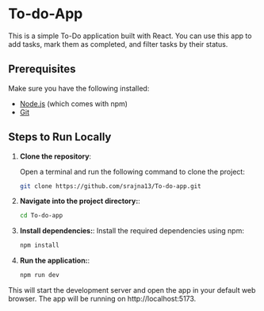 # To-do-App

This is a simple To-Do application built with React. You can use this app to add tasks, mark them as completed, and filter tasks by their status.

## Prerequisites

Make sure you have the following installed:

- [Node.js](https://nodejs.org/) (which comes with npm)
- [Git](https://git-scm.com/)

## Steps to Run Locally

1. **Clone the repository**:

   Open a terminal and run the following command to clone the project:

   ```bash
   git clone https://github.com/srajna13/To-do-app.git
   ```
2. **Navigate into the project directory:**:

   ```bash
   cd To-do-app
   ```
3. **Install dependencies:**:
Install the required dependencies using npm:
   ```bash
   npm install
   ```
4. **Run the application:**:
   ```bash
   npm run dev
   ```
This will start the development server and open the app in your default web browser. The app will be running on http://localhost:5173.
